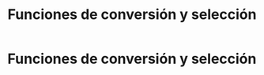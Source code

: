 ﻿---
title: "Funciones de conversión y selección"
Position: 2
---


# Funciones de conversión y selección

<section-index />

